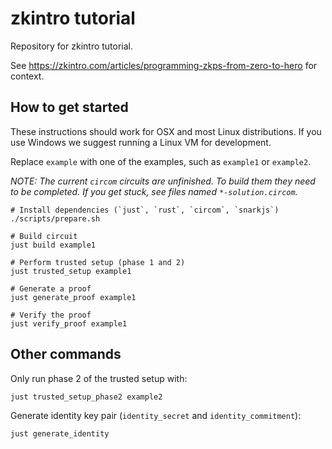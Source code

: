 # zkintro tutorial

Repository for zkintro tutorial.

See https://zkintro.com/articles/programming-zkps-from-zero-to-hero for context.

## How to get started

These instructions should work for OSX and most Linux distributions. If you use Windows we suggest running a Linux VM for development.

Replace `example` with one of the examples, such as `example1` or `example2`.

*NOTE: The current `circom` circuits are unfinished. To build them they need to be completed. If you get stuck, see files named `*-solution.circom`.*

```
# Install dependencies (`just`, `rust`, `circom`, `snarkjs`)
./scripts/prepare.sh

# Build circuit
just build example1

# Perform trusted setup (phase 1 and 2)
just trusted_setup example1

# Generate a proof
just generate_proof example1

# Verify the proof
just verify_proof example1
```

## Other commands

Only run phase 2 of the trusted setup with:

```
just trusted_setup_phase2 example2
```

Generate identity key pair (`identity_secret` and `identity_commitment`):

```
just generate_identity
```